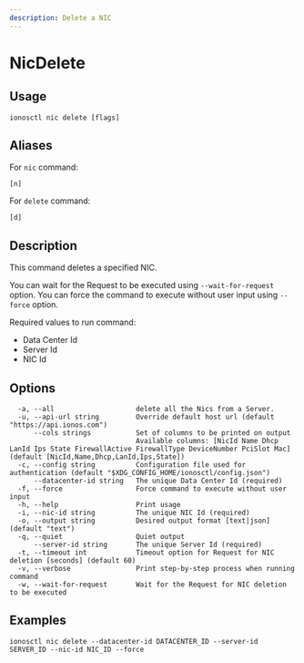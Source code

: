```yaml
---
description: Delete a NIC
---
```


# NicDelete

## Usage

```text
ionosctl nic delete [flags]
```

## Aliases

For `nic` command:

```text
[n]
```

For `delete` command:

```text
[d]
```

## Description

This command deletes a specified NIC.

You can wait for the Request to be executed using `--wait-for-request` option. You can force the command to execute without user input using `--force` option.

Required values to run command:

* Data Center Id
* Server Id
* NIC Id

## Options

```text
  -a, --all                    delete all the Nics from a Server.
  -u, --api-url string         Override default host url (default "https://api.ionos.com")
      --cols strings           Set of columns to be printed on output 
                               Available columns: [NicId Name Dhcp LanId Ips State FirewallActive FirewallType DeviceNumber PciSlot Mac] (default [NicId,Name,Dhcp,LanId,Ips,State])
  -c, --config string          Configuration file used for authentication (default "$XDG_CONFIG_HOME/ionosctl/config.json")
      --datacenter-id string   The unique Data Center Id (required)
  -f, --force                  Force command to execute without user input
  -h, --help                   Print usage
  -i, --nic-id string          The unique NIC Id (required)
  -o, --output string          Desired output format [text|json] (default "text")
  -q, --quiet                  Quiet output
      --server-id string       The unique Server Id (required)
  -t, --timeout int            Timeout option for Request for NIC deletion [seconds] (default 60)
  -v, --verbose                Print step-by-step process when running command
  -w, --wait-for-request       Wait for the Request for NIC deletion to be executed
```

## Examples

```text
ionosctl nic delete --datacenter-id DATACENTER_ID --server-id SERVER_ID --nic-id NIC_ID --force
```

